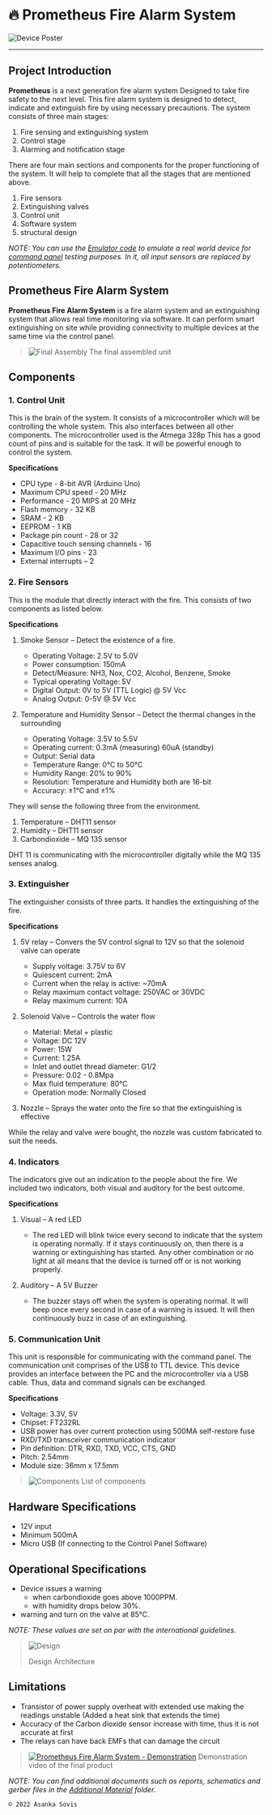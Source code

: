 # 🔥 Prometheus Fire Alarm System
![Device Poster](https://user-images.githubusercontent.com/46389631/170832781-fd202c3a-0dc3-4c76-857c-3c3a94a17366.png)

---

## Project Introduction

**Prometheus** is a next generation fire alarm system Designed to take fire safety to the next level. This fire alarm system is designed to detect, indicate and extinguish fire by using necessary precautions. The system consists of three main stages:
1. Fire sensing and extinguishing system
2. Control stage
3. Alarming and notification stage

There are four main sections and components for the proper functioning of the system. It will help to complete that all the stages that are mentioned above.
1. Fire sensors
2. Extinguishing valves
3. Control unit
4. Software system
5. structural design

*NOTE: You can use the [Emulator code](https://github.com/asankaSovis/prometheus-fire-alarm/tree/main/Emulator/sketch_feb24b) to emulate a real world device for [command panel](https://github.com/asankaSovis/prometheus-command-panel) testing purposes. In it, all input sensors are replaced by potentiometers.*

## Prometheus Fire Alarm System
**Prometheus Fire Alarm System** is a fire alarm system and an extinguishing system that allows real time monitoring via software. It can perform smart extinguishing on site while providing connectivity to multiple devices at the same time via the control panel.

> ![Final Assembly](https://user-images.githubusercontent.com/46389631/185868729-a241fe1a-46b8-485a-bd56-5d62223f4bfc.jpeg)
> The final assembled unit

## Components

### 1. Control Unit
This is the brain of the system. It consists of a microcontroller which will be controlling the whole system. This also interfaces between all other components. The microcontroller used is the Atmega 328p This has a good count of pins and is suitable for the task. It will be powerful enough to control the system.

**Specifications**
- CPU type - 8-bit AVR (Arduino Uno)
- Maximum CPU speed - 20 MHz
- Performance - 20 MIPS at 20 MHz
- Flash memory - 32 KB
- SRAM - 2 KB
- EEPROM - 1 KB
- Package pin count - 28 or 32
- Capacitive touch sensing channels - 16
- Maximum I/O pins - 23
- External interrupts – 2

### 2. Fire Sensors
This is the module that directly interact with the fire. This consists of two components as listed below.

**Specifications**
1. Smoke Sensor – Detect the existence of a fire.
    - Operating Voltage: 2.5V to 5.0V
    - Power consumption: 150mA
    - Detect/Measure: NH3, Nox, CO2, Alcohol, Benzene, Smoke
    - Typical operating Voltage: 5V
    - Digital Output: 0V to 5V (TTL Logic) @ 5V Vcc
    - Analog Output: 0-5V @ 5V Vcc

2. Temperature and Humidity Sensor – Detect the thermal changes in the surrounding
    - Operating Voltage: 3.5V to 5.5V
    - Operating current: 0.3mA (measuring) 60uA (standby)
    - Output: Serial data
    - Temperature Range: 0°C to 50°C
    - Humidity Range: 20% to 90%
    - Resolution: Temperature and Humidity both are 16-bit
    - Accuracy: ±1°C and ±1%

They will sense the following three from the environment.
1. Temperature – DHT11 sensor
2. Humidity – DHT11 sensor
3. Carbondioxide – MQ 135 sensor

DHT 11 is communicating with the microcontroller digitally while the MQ 135 senses analog.

### 3. Extinguisher
The extinguisher consists of three parts. It handles the extinguishing of the fire.

**Specifications**
1. 5V relay – Convers the 5V control signal to 12V so that the solenoid valve can operate
    - Supply voltage: 3.75V to 6V
    - Quiescent current: 2mA
    - Current when the relay is active: ~70mA
    - Relay maximum contact voltage: 250VAC or 30VDC
    - Relay maximum current: 10A

2. Solenoid Valve – Controls the water flow
    - Material: Metal + plastic
    - Voltage: DC 12V
    - Power: 15W
    - Current: 1.25A
    - Inlet and outlet thread diameter: G1/2
    - Pressure: 0.02 - 0.8Mpa
    - Max fluid temperature: 80°C
    - Operation mode: Normally Closed

3. Nozzle – Sprays the water onto the fire so that the extinguishing is effective

While the relay and valve were bought, the nozzle was custom fabricated to suit the needs.

### 4. Indicators
The indicators give out an indication to the people about the fire. We included two indicators, both visual and auditory for the best outcome.

**Specifications**
1. Visual – A red LED
    - The red LED will blink twice every second to indicate that the system is operating normally. If it stays continuously on, then there is a warning or extinguishing has started. Any other combination or no light at all means that the device is turned off or is not working properly.

2. Auditory – A 5V Buzzer
    - The buzzer stays off when the system is operating normal. It will beep once every second in case of a warning is issued. It will then continuously buzz in case of an extinguishing.

### 5. Communication Unit
This unit is responsible for communicating with the command panel. The communication unit comprises of the USB to TTL device. This device provides an interface between the PC and the microcontroller via a USB cable. Thus, data and command signals can be exchanged.

**Specifications**
- Voltage: 3.3V, 5V
- Chipset: FT232RL
- USB power has over current protection using 500MA self-restore fuse
- RXD/TXD transceiver communication indicator
- Pin definition: DTR, RXD, TXD, VCC, CTS, GND
- Pitch: 2.54mm
- Module size: 36mm x 17.5mm

> ![Components](https://user-images.githubusercontent.com/46389631/185901185-ccc0f130-7fa7-491f-b832-135f4ef87584.jpg)
> List of components

## Hardware Specifications
- 12V input
- Minimum 500mA
- Micro USB (If connecting to the Control Panel Software)

## Operational Specifications
- Device issues a warning
    * when carbondioxide goes above 1000PPM.
    * with humidity drops below 30%.
- warning and turn on the valve at 85°C.

*NOTE: These values are set on par with the international guidelines.*

> ![Design](https://user-images.githubusercontent.com/46389631/185869594-2c75dce2-67c4-4d6d-a136-386a9cc70195.png)
> 
> Design Architecture

## Limitations
- Transistor of power supply overheat with extended use making the readings unstable (Added a heat sink that extends the time)
- Accuracy of the Carbon dioxide sensor increase with time, thus it is not accurate at first
- The relays can have back EMFs that can damage the circuit

> [![Prometheus Fire Alarm System - Demonstration](https://user-images.githubusercontent.com/46389631/185864316-67f4a5a4-1769-4117-bcbc-bbf7ab7d6a54.png)](https://www.youtube.com/watch?v=StTqXEQ2l-Y "Prometheus Fire Alarm System - Demonstration")
> Demonstration video of the final product

*NOTE: You can find additional documents such as reports, schematics and gerber files in the [Additional Material](https://github.com/asankaSovis/prometheus-fire-alarm/tree/main/Additional%20Material) folder.*

`© 2022 Asanka Sovis`
